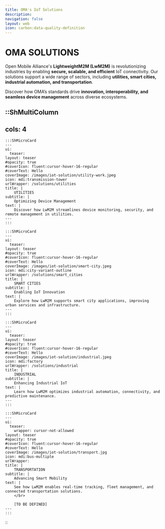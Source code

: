 ```yaml
---
title: OMA's IoT Solutions
description:
navigation: false
layout: web
icon: carbon:data-quality-definition
---
```

# OMA SOLUTIONS

Open Mobile Alliance's **LightweightM2M (LwM2M)** is revolutionizing industries by enabling **secure, scalable, and efficient** IoT connectivity. Our solutions support a wide range of sectors, including **utilities, smart cities, industrial automation, and transportation**.  

Discover how OMA’s standards drive **innovation, interoperability, and seamless device management** across diverse ecosystems.  


::ShMultiColumn
---
cols: 4
---

    :::ShMicroCard
    ---
    ui:
      teaser:
    layout: teaser    
    #opacity: true
    #coverIcon: fluent:cursor-hover-16-regular
    #coverText: Hello
    coverImage: /images/iot-solution/utility-work.jpeg
    icon: mdi:transmission-tower
    urlWrapper: /solutions/utilities
    title: |
        UTILITIES 
    subtitle: |
        Optimizing Device Management
    text: |
        Discover how LwM2M streamlines device monitoring, security, and remote management in utilities.
    ---
    :::

    :::ShMicroCard
    ---
    ui:
      teaser:
    layout: teaser
    #opacity: true
    #coverIcon: fluent:cursor-hover-16-regular
    #coverText: Hello
    coverImage: /images/iot-solution/smart-city.jpeg
    icon: mdi:city-variant-outline
    urlWrapper: /solutions/smart_cities
    title: |
        SMART CITIES 
    subtitle: |
        Enabling IoT Innovation
    text: |
        Explore how LwM2M supports smart city applications, improving urban services and infrastructure.
    ---
    :::

    :::ShMicroCard
    ---
    ui:
      teaser:
    layout: teaser    
    #opacity: true
    #coverIcon: fluent:cursor-hover-16-regular
    #coverText: Hello
    coverImage: /images/iot-solution/industrial.jpeg
    icon: mdi:factory
    urlWrapper: /solutions/industrial
    title: |
        INDUSTRIAL 
    subtitle: |
        Enhancing Industrial IoT
    text: |
        Learn how LwM2M optimizes industrial automation, connectivity, and predictive maintenance.
    ---
    :::

    :::ShMicroCard
    ---
    ui:
      teaser:   
        wrapper: cursor-not-allowed
    layout: teaser   
    #opacity: true
    #coverIcon: fluent:cursor-hover-16-regular
    #coverText: Hello
    coverImage: /images/iot-solution/transport.jpg
    icon: mdi:bus-multiple
    urlWrapper:
    title: |
        TRANSPORTATION 
    subtitle: |
        Advancing Smart Mobility
    text: |
        See how LwM2M enables real-time tracking, fleet management, and connected transportation solutions. 
        </br>
        
        [TO BE DEFINED]
    ---
    :::

::